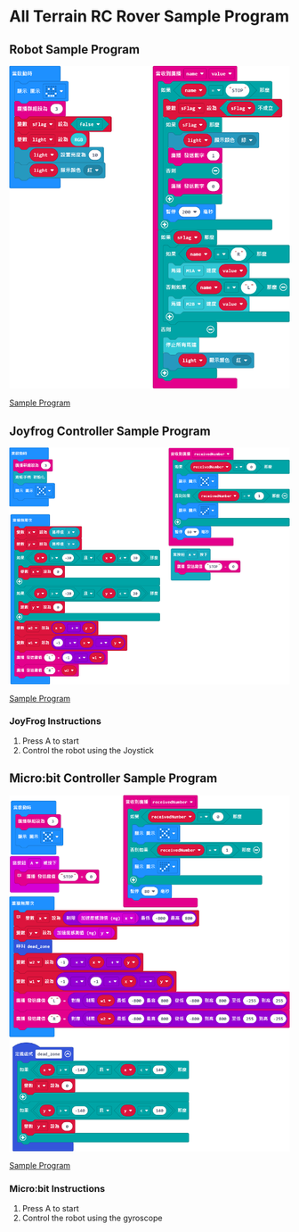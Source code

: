 # All Terrain RC Rover Sample Program

## Robot Sample Program

![](./images/joyfrog_code1.png)

[Sample Program](https://makecode.microbit.org/_4pciubgEt0vy)

## Joyfrog Controller Sample Program

![](./images/joyfrog_code2.png)

[Sample Program](https://makecode.microbit.org/_aqCi4hEJV8sW)

### JoyFrog Instructions

1. Press A to start
2. Control the robot using the Joystick

## Micro:bit Controller Sample Program

![](./images/microbit_code1.png)

[Sample Program](https://makecode.microbit.org/_EtfckhT6Rccu)

### Micro:bit Instructions

1. Press A to start
2. Control the robot using the gyroscope